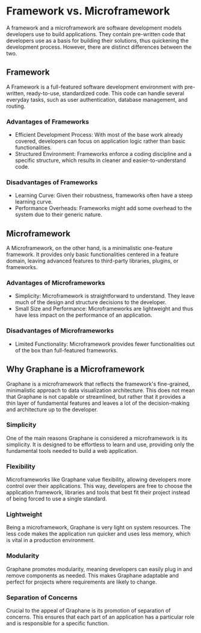 # Framework vs. Microframework

A framework and a microframework are software development models developers use to build
applications. They contain pre-written code that developers use as a basis for building their
solutions, thus quickening the development process. However, there are distinct differences between
the two.

## Framework

A Framework is a full-featured software development environment with pre-written, ready-to-use,
standardized code. This code can handle several everyday tasks, such as user authentication,
database management, and routing.

### Advantages of Frameworks

- Efficient Development Process: With most of the base work already covered, developers can focus on
  application logic rather than basic functionalities.
- Structured Environment: Frameworks enforce a coding discipline and a specific structure, which
  results in cleaner and easier-to-understand code.

### Disadvantages of Frameworks

- Learning Curve: Given their robustness, frameworks often have a steep learning curve.
- Performance Overheads: Frameworks might add some overhead to the system due to their generic
  nature.

## Microframework

A Microframework, on the other hand, is a minimalistic one-feature framework. It provides only basic
functionalities centered in a feature domain, leaving advanced features to third-party libraries,
plugins, or frameworks.

### Advantages of Microframeworks

- Simplicity: Microframework is straightforward to understand. They leave much of the design and
  structure decisions to the developer.
- Small Size and Performance: Microframeworks are lightweight and thus have less impact on the
  performance of an application.

### Disadvantages of Microframeworks

- Limited Functionality: Microframework provides fewer functionalities out of the box than
  full-featured frameworks.

## Why Graphane is a Microframework

Graphane is a microframework that reflects the framework's fine-grained, minimalistic approach to
data visualization architecture. This does not mean that Graphane is not capable or streamlined, but
rather that it provides a thin layer of fundamental features and leaves a lot of the decision-making
and architecture up to the developer.

### Simplicity

One of the main reasons Graphane is considered a microframework is its simplicity. It is designed to
be effortless to learn and use, providing only the fundamental tools needed to build a web
application.

### Flexibility

Microframeworks like Graphane value flexibility, allowing developers more control over their
applications. This way, developers are free to choose the application framework, libraries and tools
that best fit their project instead of being forced to use a single standard.

### Lightweight

Being a microframework, Graphane is very light on system resources. The less code makes the
application run quicker and uses less memory, which is vital in a production environment.

### Modularity

Graphane promotes modularity, meaning developers can easily plug in and remove components as needed.
This makes Graphane adaptable and perfect for projects where requirements are likely to change.

### Separation of Concerns

Crucial to the appeal of Graphane is its promotion of separation of concerns. This ensures that each
part of an application has a particular role and is responsible for a specific function. 